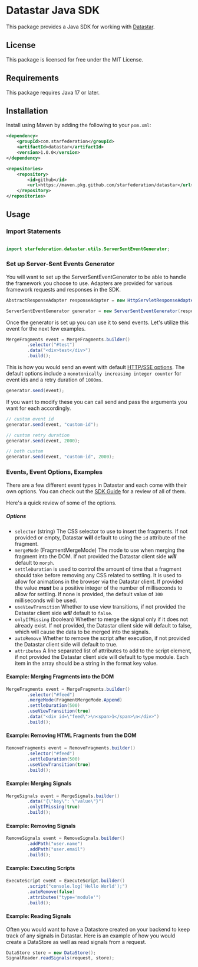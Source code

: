 # Datastar Java SDK

This package provides a Java SDK for working with [Datastar](https://data-star.dev/).

## License

This package is licensed for free under the MIT License.

## Requirements

This package requires Java 17 or later.

## Installation

Install using Maven by adding the following to your `pom.xml`:

```xml
<dependency>
    <groupId>com.starfederation</groupId>
    <artifactId>datastar</artifactId>
    <version>1.0.0</version>
</dependency>

<repositories>
    <repository>
        <id>github</id>
        <url>https://maven.pkg.github.com/starfederation/datastar</url>
    </repository>
</repositories>
```

## Usage

### Import Statements

```java

import starfederation.datastar.utils.ServerSentEventGenerator;
```

### Set up Server-Sent Events Generator

You will want to set up the ServerSentEventGenerator to be able to handle the framework you choose to use. Adapters are provided for various framework requests and responses in the SDK.

```java
AbstractResponseAdapter responseAdapter = new HttpServletResponseAdapter(response);

ServerSentEventGenerator generator = new ServerSentEventGenerator(responseAdapter);
```

Once the generator is set up you can use it to send events. Let's utilize this event for the next few examples.

```java
MergeFragments event = MergeFragments.builder()
        .selector("#test")
        .data("<div>test</div>")
        .build();
```

This is how you would send an event with default [HTTP/SSE options](https://developer.mozilla.org/en-US/docs/Web/API/Server-sent_events/Using_server-sent_events). The default options include a `monotonically increasing integer counter` for event ids and a retry duration of `1000ms`.

```java
generator.send(event);
```

If you want to modify these you can call send and pass the arguments you want for each accordingly.

```java
// custom event id
generator.send(event, "custom-id");

// custom retry duration
generator.send(event, 2000);

// both custom
generator.send(event, "custom-id", 2000);
```

### Events, Event Options, Examples

There are a few different event types in Datastar and each come with their own options. You can check out the [SDK Guide](https://github.com/rphumulock/datastar/blob/develop/sdk/README.md) for a review of all of them.

Here's a quick review of some of the options.

##### Options

- `selector` (string) The CSS selector to use to insert the fragments. If not provided or empty, Datastar **will** default to using the `id` attribute of the fragment.
- `mergeMode` (FragmentMergeMode) The mode to use when merging the fragment into the DOM. If not provided the Datastar client side **_will_** default to `morph`.
- `settleDuration` is used to control the amount of time that a fragment should take before removing any CSS related to settling. It is used to allow for animations in the browser via the Datastar client. If provided the value **_must_** be a positive integer of the number of milliseconds to allow for settling. If none is provided, the default value of `300` milliseconds will be used.
- `useViewTransition` Whether to use view transitions, if not provided the Datastar client side **_will_** default to `false`.
- `onlyIfMissing` (boolean) Whether to merge the signal only if it does not already exist. If not provided, the Datastar client side will default to false, which will cause the data to be merged into the signals.
- `autoRemove` Whether to remove the script after execution, if not provided the Datastar client side will default to true.
- `attributes` A line separated list of attributes to add to the script element, if not provided the Datastar client side will default to type module. Each item in the array should be a string in the format key value.

#### Example: Merging Fragments into the DOM

```java
MergeFragments event = MergeFragments.builder()
        .selector("#feed")
        .mergeMode(FragmentMergeMode.Append)
        .settleDuration(500)
        .useViewTransition(true)
        .data("<div id=\"feed\">\n<span>1</span>\n</div>")
        .build();
```

#### Example: Removing HTML Fragments from the DOM

```java
RemoveFragments event = RemoveFragments.builder()
        .selector("#feed")
        .settleDuration(500)
        .useViewTransition(true)
        .build();
```

#### Example: Merging Signals

```java
MergeSignals event = MergeSignals.builder()
        .data("{\"key\": \"value\"}")
        .onlyIfMissing(true)
        .build();
```

#### Example: Removing Signals

```java
RemoveSignals event = RemoveSignals.builder()
        .addPath("user.name")
        .addPath("user.email")
        .build();
```

#### Example: Executing Scripts

```java
ExecuteScript event = ExecuteScript.builder()
        .script("console.log('Hello World');")
        .autoRemove(false)
        .attributes("type='module'")
        .build();

```

#### Example: Reading Signals

Often you would want to have a Datastore created on your backend to keep track of any signals in Datastar. Here is an example of how you would create a DataStore as well as read signals from a request.

```java
DataStore store = new DataStore();
SignalReader.readSignals(request, store);
```
